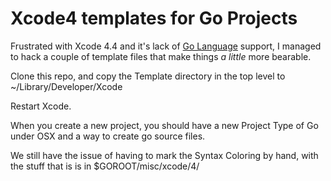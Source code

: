 Xcode4 templates for Go Projects
=============

Frustrated with Xcode 4.4 and it's lack of [Go Language](http://golang.org/) support,
I managed to hack a couple of template files that make things *a little* more bearable.

Clone this repo, and copy the Template directory in the top level to ~/Library/Developer/Xcode

Restart Xcode.

When you create a new project, you should have a new Project Type of Go under OSX and a way to create go source files.

We still have the issue of having to mark the Syntax Coloring by hand, with the stuff that is is in $GOROOT/misc/xcode/4/


